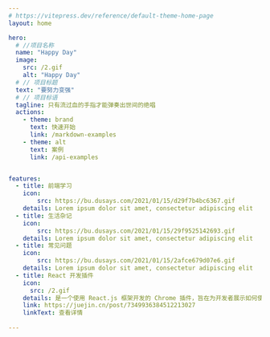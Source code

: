 ```yaml
---
# https://vitepress.dev/reference/default-theme-home-page
layout: home

hero:
  # //项目名称
  name: "Happy Day"
  image:
    src: /2.gif
    alt: "Happy Day"
  # // 项目标题
  text: "要努力变强"
  # // 项目标语
  tagline: 只有流过血的手指才能弹奏出世间的绝唱
  actions:
    - theme: brand
      text: 快速开始
      link: /markdown-examples
    - theme: alt
      text: 案例
      link: /api-examples


features:
  - title: 前端学习
    icon:
        src: https://bu.dusays.com/2021/01/15/d29f7b4bc6367.gif
    details: Lorem ipsum dolor sit amet, consectetur adipiscing elit
  - title: 生活杂记
    icon:
        src: https://bu.dusays.com/2021/01/15/29f9525142693.gif
    details: Lorem ipsum dolor sit amet, consectetur adipiscing elit
  - title: 常见问题
    icon:
        src: https://bu.dusays.com/2021/01/15/2afce679d07e6.gif
    details: Lorem ipsum dolor sit amet, consectetur adipiscing elit
  - title: React 开发插件
    icon:
      src: /2.gif
    details: 是一个使用 React.js 框架开发的 Chrome 插件，旨在为开发者展示如何使用 React.js 构建强大的浏览器扩展。
    link: https://juejin.cn/post/7349936384512213027
    linkText: 查看详情
 
---
```

<!-- // 添加一个五彩纸屑效果 -->
<confetti/>
<!-- // 访客统计 -->
<VisitorPanel />

